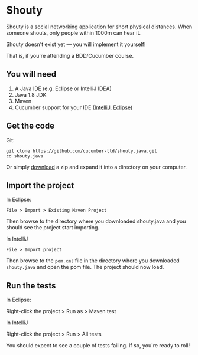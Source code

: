 # Shouty

Shouty is a social networking application for short physical distances.
When someone shouts, only people within 1000m can hear it.

Shouty doesn't exist yet &mdash; you will implement it yourself!

That is, if you're attending a BDD/Cucumber course.

## You will need

1. A Java IDE (e.g. Eclipse or IntelliJ IDEA)
2. Java 1.8 JDK
3. Maven
4. Cucumber support for your IDE ([IntelliJ](https://plugins.jetbrains.com/plugin/7212?pr=), [Eclipse](https://cucumber.io/cucumber-eclipse/))

## Get the code

Git:

    git clone https://github.com/cucumber-ltd/shouty.java.git
    cd shouty.java

Or simply [download](https://github.com/cucumber-ltd/shouty.java/releases) a zip and expand it into a directory on your computer.

## Import the project

In Eclipse:

`File > Import > Existing Maven Project`

Then browse to the directory where you downloaded shouty.java and you should see the project start importing.

In IntelliJ

`File > Import project`

Then browse to the `pom.xml` file in the directory where you downloaded `shouty.java` and open the pom file. The project should now load.

## Run the tests

In Eclipse:

Right-click the project > Run as > Maven test

In IntelliJ

Right-click the project > Run > All tests

You should expect to see a couple of tests failing. If so, you're ready to roll!
